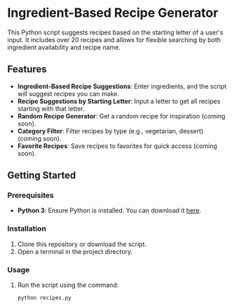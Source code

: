 # Ingredient-Based Recipe Generator

This Python script suggests recipes based on the starting letter of a user's input. It includes over 20 recipes and allows for flexible searching by both ingredient availability and recipe name.

## Features

- **Ingredient-Based Recipe Suggestions**: Enter ingredients, and the script will suggest recipes you can make.
- **Recipe Suggestions by Starting Letter**: Input a letter to get all recipes starting with that letter.
- **Random Recipe Generator**: Get a random recipe for inspiration (coming soon).
- **Category Filter**: Filter recipes by type (e.g., vegetarian, dessert) (coming soon).
- **Favorite Recipes**: Save recipes to favorites for quick access (coming soon).

## Getting Started

### Prerequisites

- **Python 3**: Ensure Python is installed. You can download it [here](https://www.python.org/downloads/).

### Installation

1. Clone this repository or download the script.
2. Open a terminal in the project directory.

### Usage

1. Run the script using the command:
   ```bash
   python recipes.py
